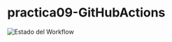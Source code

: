 # practica09-GitHubActions
![Estado del Workflow](https://github.com/Luis56125/practica09-GitHubActions/actions/workflows/ci-primer-wf.yml/badge.svg)
